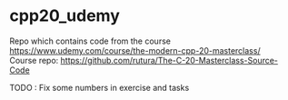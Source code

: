 # cpp20_udemy
Repo which contains code from the course https://www.udemy.com/course/the-modern-cpp-20-masterclass/ <br>
Course repo: https://github.com/rutura/The-C-20-Masterclass-Source-Code

TODO : Fix some numbers in exercise and tasks
